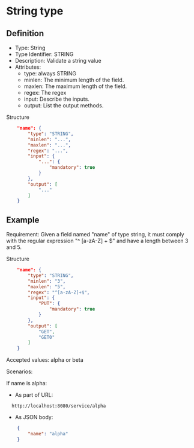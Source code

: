 # String type

## Definition
* Type: String
* Type Identifier: STRING
* Description: Validate a string value
* Attributes:
  * type: always STRING
  * minlen: The minimum length of the field.
  * maxlen: The maximum length of the field.
  * regex: The regex
  * input: Describe the inputs.
  * output: List the output methods.

Structure
```json
	"name": {
		"type": "STRING",
		"minlen": "...",
		"maxlen": "...",
		"regex": "...",
		"input": {
			"...": {
				"mandatory": true
			}
		},
		"output": [
			"..."
		]
	}
```

## Example

Requirement: Given a field named "name" of type string,
it must comply with the regular expression "^ [a-zA-Z] + $" and have a length between 3 and 5. 

Structure
```json
	"name": {
		"type": "STRING",
		"minlen": "3",
		"maxlen": "5",
		"regex": "^[a-zA-Z]+$",
		"input": {
			"PUT": {
				"mandatory": true
			}
		},
		"output": [
			"GET",
			"GET0"
		]
	}
```

Accepted values: alpha or beta

Scenarios: 

If name is alpha:
* As part of URL:
```text
  http://localhost:8080/service/alpha
```
* As JSON body:
```json
	{
		"name": "alpha"
	}
```

